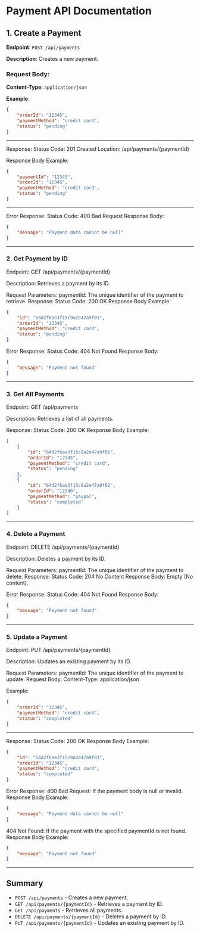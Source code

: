 # Payment API Documentation

## 1. Create a Payment
**Endpoint**: `POST /api/payments`

**Description**: Creates a new payment.

### Request Body:
**Content-Type**: `application/json`

**Example**:
```json
{
    "orderId": "12345",
    "paymentMethod": "credit card",
    "status": "pending"
}
```
---
Response:
Status Code: 201 Created
Location: /api/payments/{paymentId}

Response Body Example:

```json
{
    "paymentId": "12345",
    "orderId": "12345",
    "paymentMethod": "credit card",
    "status": "pending"
}
```
---
Error Response:
Status Code: 400 Bad Request
Response Body:
```json
{
    "message": "Payment data cannot be null"
}
```
---
### 2. Get Payment by ID
Endpoint: GET /api/payments/{paymentId}

Description: Retrieves a payment by its ID.

Request Parameters:
paymentId: The unique identifier of the payment to retrieve.
Response:
Status Code: 200 OK
Response Body Example:
```json
{
    "id": "64d2f6ae3f15c9a2e47a9f01",
    "orderId": "12345",
    "paymentMethod": "credit card",
    "status": "pending"
}
```
Error Response:
Status Code: 404 Not Found
Response Body:
```json
{
    "message": "Payment not found"
}
```
---
### 3. Get All Payments
Endpoint: GET /api/payments

Description: Retrieves a list of all payments.

Response:
Status Code: 200 OK
Response Body Example:
```json
[
    {
        "id": "64d2f6ae3f15c9a2e47a9f01",
        "orderId": "12345",
        "paymentMethod": "credit card",
        "status": "pending"
    },
    {
        "id": "64d2f6ae3f15c9a2e47a9f02",
        "orderId": "12346",
        "paymentMethod": "paypal",
        "status": "completed"
    }
]
```
---
### 4. Delete a Payment
Endpoint: DELETE /api/payments/{paymentId}

Description: Deletes a payment by its ID.

Request Parameters:
paymentId: The unique identifier of the payment to delete.
Response:
Status Code: 204 No Content
Response Body: Empty (No content).

Error Response:
Status Code: 404 Not Found
Response Body:
```json
{
    "message": "Payment not found"
}
```
---
### 5. Update a Payment
Endpoint: PUT /api/payments/{paymentId}

Description: Updates an existing payment by its ID.

Request Parameters:
paymentId: The unique identifier of the payment to update.
Request Body:
Content-Type: application/json

Example:
```json
{
    "orderId": "12345",
    "paymentMethod": "credit card",
    "status": "completed"
}
```
---
Response:
Status Code: 200 OK
Response Body Example:
```json
{
    "id": "64d2f6ae3f15c9a2e47a9f01",
    "orderId": "12345",
    "paymentMethod": "credit card",
    "status": "completed"
}
```
Error Response:
400 Bad Request: If the payment body is null or invalid.
Response Body Example:
```json
{
    "message": "Payment data cannot be null"
}
```
404 Not Found: If the payment with the specified paymentId is not found.
Response Body Example:
```json
{
    "message": "Payment not found"
}
```
---
## Summary  
- `POST /api/payments` - Creates a new payment.  
- `GET /api/payments/{paymentId}` - Retrieves a payment by ID.  
- `GET /api/payments` - Retrieves all payments.  
- `DELETE /api/payments/{paymentId}` - Deletes a payment by ID.  
- `PUT /api/payments/{paymentId}` - Updates an existing payment by ID.

